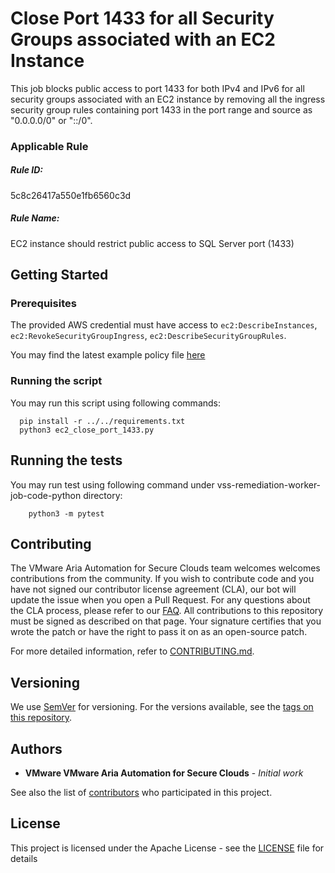 # Close Port 1433 for all Security Groups associated with an EC2 Instance

This job blocks public access to port 1433 for both IPv4 and IPv6 for all security groups associated with an EC2 instance by removing all the ingress security group rules containing port 1433 in the port range and source as "0.0.0.0/0" or "::/0".

### Applicable Rule

##### Rule ID:
5c8c26417a550e1fb6560c3d

##### Rule Name:
EC2 instance should restrict public access to SQL Server port (1433)

## Getting Started

### Prerequisites

The provided AWS credential must have access to `ec2:DescribeInstances`, `ec2:RevokeSecurityGroupIngress`, `ec2:DescribeSecurityGroupRules`.

You may find the latest example policy file [here](minimum_policy.json)

### Running the script

You may run this script using following commands:
```shell script
  pip install -r ../../requirements.txt
  python3 ec2_close_port_1433.py
```

## Running the tests
You may run test using following command under vss-remediation-worker-job-code-python directory:
```shell script
    python3 -m pytest
```

## Contributing
The VMware Aria Automation for Secure Clouds team welcomes welcomes contributions from the community. If you wish to contribute code and you have not signed our contributor license agreement (CLA), our bot will update the issue when you open a Pull Request. For any questions about the CLA process, please refer to our [FAQ](https://cla.vmware.com/faq).
All contributions to this repository must be signed as described on that page. Your signature certifies that you wrote the patch or have the right to pass it on as an open-source patch.

For more detailed information, refer to [CONTRIBUTING.md](../../../CONTRIBUTING.md).

## Versioning

We use [SemVer](http://semver.org/) for versioning. For the versions available, see the [tags on this repository](https://github.com/vmware-samples/secure-state-remediation-jobs/tags).

## Authors

* **VMware VMware Aria Automation for Secure Clouds** - *Initial work*

See also the list of [contributors](https://github.com/vmware-samples/secure-state-remediation-jobs/contributors) who participated in this project.

## License

This project is licensed under the Apache License - see the [LICENSE](https://github.com/vmware-samples/secure-state-remediation-jobs/blob/master/LICENSE.txt) file for details
